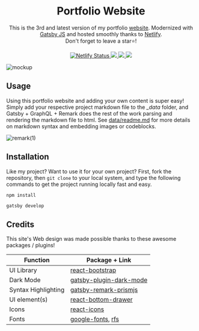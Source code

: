 
<h1 align="center">
  Portfolio Website
</h1>

<p align="center">
 This is the 3rd and latest version of my portfolio <a href="https://brianruizy.com">website</a>.
 Modernized with <a href="https://www.gatsbyjs.org/" target="_blank">Gatsby JS</a> and hosted smoothly thanks to <a href="https://www.netlify.com/" target="_blank">Netlify</a>.
</br>Don't forget to leave a star⭐!
</p>
<p align="center">
   <a href="https://app.netlify.com/sites/brianruizy/deploys" target="_blank">
    <img src="https://api.netlify.com/api/v1/badges/72511ec5-84cd-416c-81d8-b16489c1b235/deploy-status" alt="Netlify Status" /> 
   </a>
   <a href="https://gatsbyjs.com" target="_blank">
     <img src="https://img.shields.io/badge/Built%20with-Gatsby-%23614dff?logo=gatsby" />
   </a>
   <a href="https://reactjs.org/" target="_blank">
     <img src="https://img.shields.io/badge/Powered%20by-React-%2361dafb?logo=react" />
   </a>
   <a>
     <img src="https://img.shields.io/github/license/BrianRuizy/portfolio-website?color=red&style=flat" />
   </a>
</p>
</div>

![mockup](https://user-images.githubusercontent.com/23439187/111946587-becacd00-8aa9-11eb-96ee-a5399fa2658a.png)

## Usage

Using this portfolio website and adding your own content is super easy! Simply add your respective project markdown file to the *_data* folder, and Gatsby + GraphQL + Remark does the rest of the work parsing and rendering the markdown file to html. See [data/readme.md](https://github.com/BrianRuizy/portfolio-website/blob/master/_data/readme.md) for more details on markdown syntax and embedding images or codeblocks.

![remark(1)](https://user-images.githubusercontent.com/23439187/111946523-a65ab280-8aa9-11eb-8be0-7a7170b562eb.png)

## Installation

Like my project? Want to use it for your own project? First, fork the repository, then `git clone` to your local system, and type the following commands to get the project running locally fast and easy.

```bash
npm install

```
```
gatsby develop
```

## Credits

This site's Web design was made possible thanks to these awesome packages / plugins!

| Function | Package + Link |
| ------------- | ---------- | 
| UI Library | [react-bootstrap](https://react-bootstrap.github.io/) |
| Dark Mode | [gatsby-plugin-dark-mode](https://www.gatsbyjs.com/plugins/gatsby-plugin-dark-mode/) |
| Syntax Highlighting | [gatsby-remark-prismjs](https://www.gatsbyjs.com/plugins/gatsby-remark-prismjs/?=prismjs) |
| UI element(s) | [react-bottom-drawer](https://www.npmjs.com/package/react-bottom-drawer) |
| Icons | [react-icons](https://react-icons.github.io/react-icons/) |
| Fonts | [google-fonts](https://fonts.google.com/), [rfs](https://github.com/twbs/rfs) |
  
